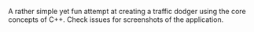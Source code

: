 A rather simple yet fun attempt at creating a traffic dodger using the core concepts of C++.
Check issues for screenshots of the application.
